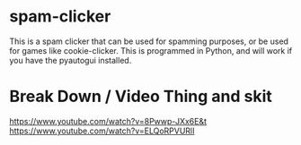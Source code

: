# spam-clicker
This is a spam clicker that can be used for spamming purposes, or be used for games like cookie-clicker. This is programmed in Python, and will work if you have the pyautogui installed.

# Break Down / Video Thing and skit
https://www.youtube.com/watch?v=8Pwwp-JXx6E&t
https://www.youtube.com/watch?v=ELQoRPVURlI
